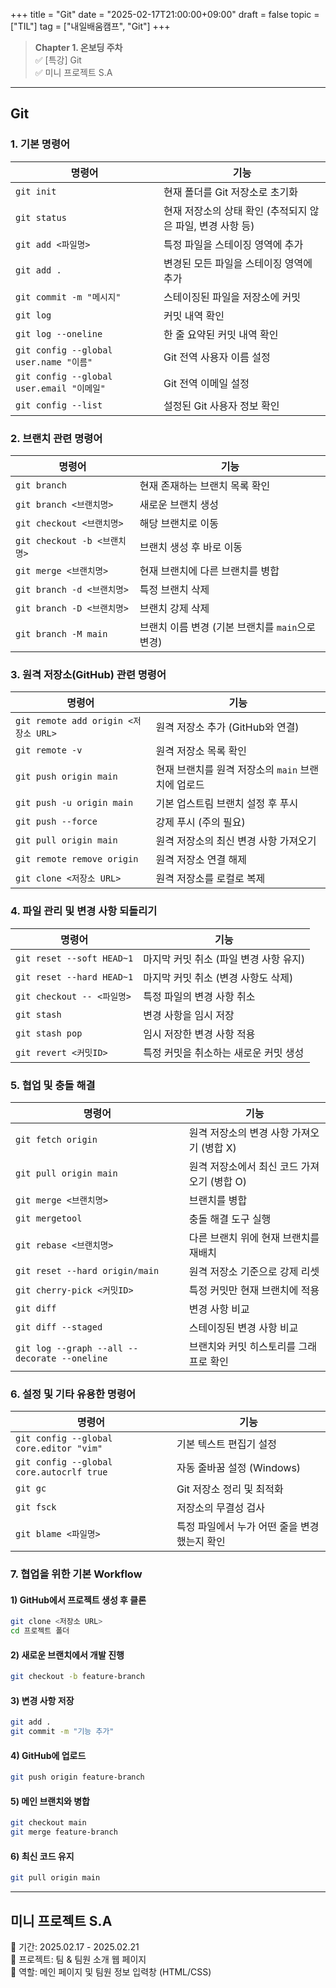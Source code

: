 +++
title = "Git"
date = "2025-02-17T21:00:00+09:00"
draft = false
topic = ["TIL"]
tag = ["내일배움캠프", "Git"]
+++

> **Chapter 1. 온보딩 주차**  
✅ [특강] Git  
✅ 미니 프로젝트 S.A  

---

## Git

### 1. 기본 명령어

| 명령어 | 기능 |
|--------|------|
| `git init` | 현재 폴더를 Git 저장소로 초기화 |
| `git status` | 현재 저장소의 상태 확인 (추적되지 않은 파일, 변경 사항 등) |
| `git add <파일명>` | 특정 파일을 스테이징 영역에 추가 |
| `git add .` | 변경된 모든 파일을 스테이징 영역에 추가 |
| `git commit -m "메시지"` | 스테이징된 파일을 저장소에 커밋 |
| `git log` | 커밋 내역 확인 |
| `git log --oneline` | 한 줄 요약된 커밋 내역 확인 |
| `git config --global user.name "이름"` | Git 전역 사용자 이름 설정 |
| `git config --global user.email "이메일"` | Git 전역 이메일 설정 |
| `git config --list` | 설정된 Git 사용자 정보 확인 |


### 2. 브랜치 관련 명령어

| 명령어 | 기능 |
|--------|------|
| `git branch` | 현재 존재하는 브랜치 목록 확인 |
| `git branch <브랜치명>` | 새로운 브랜치 생성 |
| `git checkout <브랜치명>` | 해당 브랜치로 이동 |
| `git checkout -b <브랜치명>` | 브랜치 생성 후 바로 이동 |
| `git merge <브랜치명>` | 현재 브랜치에 다른 브랜치를 병합 |
| `git branch -d <브랜치명>` | 특정 브랜치 삭제 |
| `git branch -D <브랜치명>`	| 브랜치 강제 삭제 |
| `git branch -M main` | 브랜치 이름 변경 (기본 브랜치를 `main`으로 변경) |



### 3. 원격 저장소(GitHub) 관련 명령어

| 명령어 | 기능 |
|--------|------|
| `git remote add origin <저장소 URL>` | 원격 저장소 추가 (GitHub와 연결) |
| `git remote -v` | 원격 저장소 목록 확인 |
| `git push origin main` | 현재 브랜치를 원격 저장소의 `main` 브랜치에 업로드 |
| `git push -u origin main` | 기본 업스트림 브랜치 설정 후 푸시 |
|`git push --force`|	강제 푸시 (주의 필요)|
| `git pull origin main` | 원격 저장소의 최신 변경 사항 가져오기 |
|`git remote remove origin`|원격 저장소 연결 해제|
| `git clone <저장소 URL>` | 원격 저장소를 로컬로 복제 |



### 4. 파일 관리 및 변경 사항 되돌리기

| 명령어 | 기능 |
|--------|------|
| `git reset --soft HEAD~1` | 마지막 커밋 취소 (파일 변경 사항 유지) |
| `git reset --hard HEAD~1` | 마지막 커밋 취소 (변경 사항도 삭제) |
| `git checkout -- <파일명>` | 특정 파일의 변경 사항 취소 |
| `git stash` | 변경 사항을 임시 저장 |
| `git stash pop` | 임시 저장한 변경 사항 적용 |
| `git revert <커밋ID>` | 특정 커밋을 취소하는 새로운 커밋 생성 |



### 5. 협업 및 충돌 해결

| 명령어 | 기능 |
|--------|------|
| `git fetch origin` | 원격 저장소의 변경 사항 가져오기 (병합 X) |
| `git pull origin main` | 원격 저장소에서 최신 코드 가져오기 (병합 O) |
| `git merge <브랜치명>` | 브랜치를 병합 |
|`git mergetool`|	충돌 해결 도구 실행|
| `git rebase <브랜치명>` | 다른 브랜치 위에 현재 브랜치를 재배치 |
| `git reset --hard origin/main`	|원격 저장소 기준으로 강제 리셋|
| `git cherry-pick <커밋ID>` | 특정 커밋만 현재 브랜치에 적용 |
| `git diff` | 변경 사항 비교 |
| `git diff --staged` | 스테이징된 변경 사항 비교 |
| `git log --graph --all --decorate --oneline` | 브랜치와 커밋 히스토리를 그래프로 확인 |



### 6. 설정 및 기타 유용한 명령어

| 명령어 | 기능 |
|--------|------|
| `git config --global core.editor "vim"` | 기본 텍스트 편집기 설정 |
| `git config --global core.autocrlf true` | 자동 줄바꿈 설정 (Windows) |
| `git gc` | Git 저장소 정리 및 최적화 |
| `git fsck` | 저장소의 무결성 검사 |
| `git blame <파일명>` | 특정 파일에서 누가 어떤 줄을 변경했는지 확인 |


### 7. 협업을 위한 기본 Workflow

#### 1) GitHub에서 프로젝트 생성 후 클론
```bash
git clone <저장소 URL>
cd 프로젝트 폴더
```

#### 2) 새로운 브랜치에서 개발 진행
```bash
git checkout -b feature-branch
```

#### 3) 변경 사항 저장
```bash
git add .
git commit -m "기능 추가"
```

#### 4) GitHub에 업로드
```bash
git push origin feature-branch
```

#### 5) 메인 브랜치와 병합
```bash
git checkout main
git merge feature-branch
```

#### 6) 최신 코드 유지
```bash
git pull origin main
```

---

## 미니 프로젝트 S.A  
📅 기간: 2025.02.17 - 2025.02.21  
📝 프로젝트: 팀 & 팀원 소개 웹 페이지  
🎨 역할: 메인 페이지 및 팀원 정보 입력창 (HTML/CSS)  